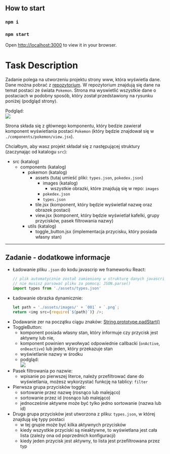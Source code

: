 ## How to start

### `npm i` 
### `npm start`

Open [http://localhost:3000](http://localhost:3000) to view it in your browser.

# Task Description
Zadanie polega na utworzeniu projektu strony www, która wyświetla dane. Dane można pobrać z [repozytorium](https://github.com/fanzeyi/pokemon.json). W repozytorium znajdują się dane na temat postaci ze świata `Pokemon`. Strona ma wyswietlić wszystkie dane o postaciach w podobny sposób, który został przedstawiony na rysunku poniżej (podgląd strony).

Podgląd: \
![](assets/task_09/preview.png)


Strona składa się z głównego komponentu, który bedzie zawierał komponent wyświetlania postaci `Pokemon` (który będzie znajdował się w `./components/pokemon/view.jsx`).

Chciałbym, aby wasz projekt składał się z następującej struktury (zaczynając od katalogu `src`):
- src (katalog)
    - components (katalog)
        - pokemon (katalog)
            - assets (tutaj umieść pliki: `types.json`, `pokedex.json`)
                - images (katalog)
                    - wszystkie obrazki, które znajdują się w repo: `images`
                - `pokedex.json`
                - `types.json`
            - tile.jsx (komponent, który będzie wyświetlał nazwę oraz obrazek postaci)
            - view.jsx (komponent, który będzie wyświetlał kafelki, grupy przycisków, pasek filtrowania nazwy)
        - utils (katalog)
            - toggle_button.jsx (implementacja przycisku, który posiada własny stan)
---

## Zadanie - dodatkowe informacje
- Ładowanie pliku `.json` do kodu javascrip we frameworku React:
    ```js
    // plik automatycznie został zamieniony w strukturę danych javascript
    // nie musisz parsować pliku za pomocą: JSON.parse()
    import types from './assets/types.json'
    ```
- Ładowanie obrazka dynamicznie:
    ```js
    let path = './assets/images/' + `001` + `.png`;
    return <img src={require(`${path}`)} />;
    ```
- Dodawanie zer na początku ciągu znaków: [String.prototype.padStart()](https://developer.mozilla.org/en-US/docs/Web/JavaScript/Reference/Global_Objects/String/padStart)
- ToggleButton:
    - komponent posiada własny stan, który informuje czy przycisk jest aktywny lub nie,
    - komponent powinien wywołwyać odpowiednie callbacki (`onActive`, `onDeactive`) lub jeden, który przekazuje stan
    - wyświetlanie nazwy w środku
    - podgląd: \
        ![](assets/task_09/gIcWPW4ndz.gif)
- Pasek filtrowania po nazwie:
    - wpisanie po pierwszej literce, należy przefiltrować dane do wyświetlania, możesz wykorzystać funkcję na tablicy: `filter`
- Pierwsza grupa przycisków toggle:
    - sortowanie przez nazwę (rosnąco lub malejąco)
    - sortowanie przez id (rosnąco lub malejąco)
    - jednocześnie aktywne może być tylko jedno sortowanie (nazwa lub id)
- Druga grupa przycisków jest utworzona z pliku: `types.json`, w której znajdują się typy postaci
    - w tej grupie może być kilka aktywnych przycisków
    - kiedy wszystkie przyciski są nieaktywne, to wyświetlana jest cała lista (zależy ona od poprzednich konfiguracji)
    - kiedy jeden przycisk jest aktywny, to lista jest przefiltrowana przez typ

